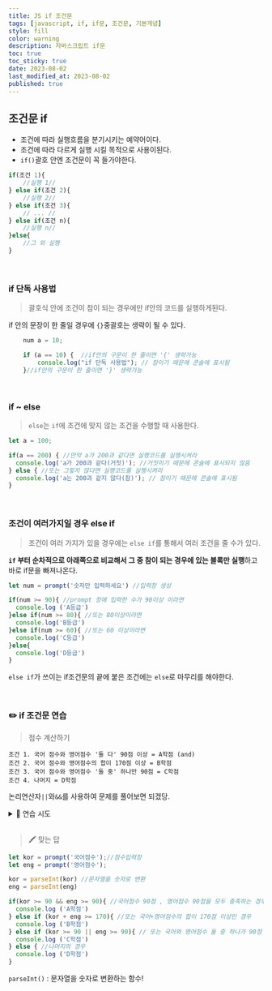 ```yaml
---
title: JS if 조건문
tags: [javascript, if, if문, 조건문, 기본개념]
style: fill
color: warning
description: 자바스크립트 if문
toc: true
toc_sticky: true
date: 2023-08-02
last_modified_at: 2023-08-02
published: true
---
```


## 조건문 if
- 조건에 따라 실행흐름을 분기시키는 예약어이다.
- 조건에 따라 다르게 실행 시킬 목적으로 사용이된다.
- `if()`괄호 안엔 조건문이 꼭 들가야한다.

```javascript
if(조건 1){
	//실행 1//
} else if(조건 2){
	//실행 2//
} else if(조건 3){
	// ... //
} else if(조건 n){
	//실행 n//
}else{
	//그 외 실행
}
```

<br>

### if 단독 사용법
> 괄호식 안에 조건이 참이 되는 경우에만 if안의 코드를 실행하게된다.

if 안의 문장이 한 줄일 경우에 `{}`중괄호는 생략이 될 수 있다.

```javascript
	num a = 10;

	if (a == 10) {	//if안의 구문이 한 줄이면 '{' 생략가능 
		console.log("if 단독 사용법"); // 참이기 때문에 콘솔에 표시됨
	}//if안의 구문이 한 줄이면 '}' 생략가능
```

<br>

### if ~ else
>`else`는 `if`에 조건에 맞지 않는 조건을 수행할 때 사용한다.

```javascript
let a = 100;

if(a == 200) { //만약 a가 200과 같다면 실행코드를 실행시켜라
  console.log('a가 200과 같다(거짓)'); //거짓이기 때문에 콘솔에 표시되지 않음
} else { //또는 그렇지 않다면 실행코드를 실행시켜라
  console.log('a는 200과 같지 않다(참)'); // 참이기 때문에 콘솔에 표시됨 
}
```

<br>

### 조건이 여러가지일 경우 else if
> 조건이 여러 가지가 있을 경우에는 `else if`를 통해서 여러 조건을 줄 수가 있다.

<b>`if` 부터 순차적으로 아래쪽으로 비교해서 그 중 참이 되는 경우에 있는 블록만 실행</b>하고 바로 if문을 빠져나온다.


``` javascript
let num = prompt('숫자만 입력하세요') //입력창 생성

if(num >= 90){ //prompt 창에 입력한 수가 90이상 이라면
  console.log ('A등급')
}else if(num >= 80){ //또는 80이상이라면
  console.log('B등급')
}else if(num >= 60){ //또는 60 이상이라면
  console.log('C등급')
}else{
  console.log('D등급')
}
```

`else if`가 쓰이는 if조건문의 끝에 붙은 조건에는 `else`로 마무리를 해야한다.

<br>

### ✏️ if 조건문 연습

> 점수 계산하기

```
조건 1. 국어 점수와 영어점수 '둘 다' 90점 이상 = A학점 (and)
조건 2. 국어 점수와 영어점수의 합이 170점 이상 = B학점
조건 3. 국어 점수와 영어점수 '둘 중' 하나만 90점 = C학점
조건 4. 나머지 = D학점
```
논리연산자`||`와`&&`를 사용하여 문제를 풀어보면 되겠당.

>
<details>
  <summary> 📝 연습 시도</summary>
  <div markdown="1">       

  ```javascript
  let kor = prompt('국어점수');
  let eng = prompt('영어점수');
  kor = parseInt(kor)
  eng = parseInt(eng)
      
  if(kor && eng >= 90){
    console.log ('A학점')
  } else if (kor + eng >= 170){
    console.log ('B학점')
  } else if (kor || eng >= 90){
    console.log ('C학점')
  } else {
    console.log ('D학점')
  }
  ```
  > 해답

  kor에도 연산자를 넣어야 하는데 그러지 않아서 오류가 났었다.

  </div>
</details>

<br>

> 🖍️ 맞는 답

``` javascript
let kor = prompt('국어점수');//점수입력창
let eng = prompt('영어점수');

kor = parseInt(kor) //문자열을 숫자로 변환
eng = parseInt(eng)

if(kor >= 90 && eng >= 90){ //국어점수 90점 , 영어점수 90점을 모두 충족하는 경우 
  console.log ('A학점')
} else if (kor + eng >= 170){ //또는 국어+영어점수의 합이 170점 이상인 경우
  console.log ('B학점')
} else if (kor >= 90 || eng >= 90){ // 또는 국어와 영어점수 둘 중 하나가 90점 이상인 경우
  console.log ('C학점')
} else { //나머지의 경우
  console.log ('D학점')
}
```

`parseInt()` : 문자열을 숫자로 변환하는 함수!

